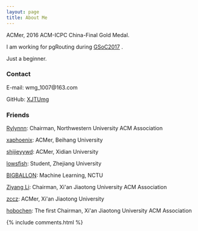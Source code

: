 ```yaml
---
layout: page
title: About Me
---
```


ACMer, 2016 ACM-ICPC China-Final Gold Medal.
<p>
I am working for <a target="_blank" hrep="pgrouting.org"> pgRouting</a> during
<a target="_blank" href="https://developers.google.com/open-source/gsoc/"> GSoC2017</a>
.
<p>
Just a beginner.
<p>

<h3> Contact </h3>
<p>
E-mail: wmg_1007@163.com
<p>
GitHub: <a target="_blank" href="https://github.com/XJTUmg/"> XJTUmg</a>
<p>

<h3> Friends </h3>
<p>
<a target="_blank" href="http://rylynnn.github.io/"> Rylynnn</a>: Chairman, Northwestern University ACM Association
<p>
<a target="_blank" href="http://blog.csdn.net/xaphoenix"> xaphoenix</a>: ACMer, Beihang University
<p>
<a target="_blank" href="http://shijieyywd.com/"> shijieyywd</a>: ACMer, Xidian University
<p>
<a target="_blank" href="http://lowsfish.com/"> lowsfish</a>: Student, Zhejiang University
<p>
<a target="_blank" href="http://bigballon.github.io"> BIGBALLON</a>: Machine Learning, NCTU
<p>
<a target="_blank" href="http://liziyang96.com/"> Ziyang Li</a>: Chairman, Xi'an Jiaotong University ACM Association
<p>
<a target="_blank" href="http://zccz14.com"> zccz</a>: ACMer, Xi'an Jiaotong University
<p>
<a target="_blank" href="http://hobochen.github.io"> hobochen</a>: The first Chairman, Xi'an Jiaotong University ACM Association
<p>
{% include comments.html %}
